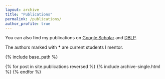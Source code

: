 ```yaml
---
layout: archive
title: "Publications"
permalink: /publications/
author_profile: true
---
```


You can also find my publications on <u><a target="_blank" href="{{site.author.googlescholar}}">Google Scholar</a></u> and <u><a target="_blank" href="{{site.author.dblp}}">DBLP</a></u>.

The authors marked with **\*** are current students I mentor.


{% include base_path %}

{% for post in site.publications reversed %}
  {% include archive-single.html %}
{% endfor %}

